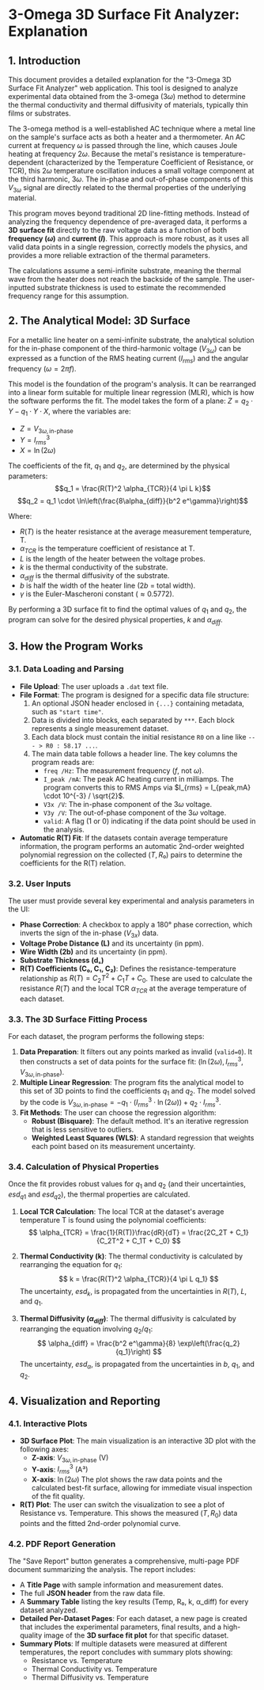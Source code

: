# 3-Omega 3D Surface Fit Analyzer: Explanation

## 1. Introduction

This document provides a detailed explanation for the "3-Omega 3D Surface Fit Analyzer" web application. This tool is designed to analyze experimental data obtained from the 3-omega ($3\omega$) method to determine the thermal conductivity and thermal diffusivity of materials, typically thin films or substrates.

The 3-omega method is a well-established AC technique where a metal line on the sample's surface acts as both a heater and a thermometer. An AC current at frequency $\omega$ is passed through the line, which causes Joule heating at frequency $2\omega$. Because the metal's resistance is temperature-dependent (characterized by the Temperature Coefficient of Resistance, or TCR), this $2\omega$ temperature oscillation induces a small voltage component at the third harmonic, $3\omega$. The in-phase and out-of-phase components of this $V_{3\omega}$ signal are directly related to the thermal properties of the underlying material.

This program moves beyond traditional 2D line-fitting methods. Instead of analyzing the frequency dependence of pre-averaged data, it performs a **3D surface fit** directly to the raw voltage data as a function of both **frequency ($\omega$)** and **current ($I$)**. This approach is more robust, as it uses all valid data points in a single regression, correctly models the physics, and provides a more reliable extraction of the thermal parameters.

The calculations assume a semi-infinite substrate, meaning the thermal wave from the heater does not reach the backside of the sample. The user-inputted substrate thickness is used to estimate the recommended frequency range for this assumption.

## 2. The Analytical Model: 3D Surface

For a metallic line heater on a semi-infinite substrate, the analytical solution for the in-phase component of the third-harmonic voltage ($V_{3\omega}$) can be expressed as a function of the RMS heating current ($I_{rms}$) and the angular frequency ($\omega = 2\pi f$).

This model is the foundation of the program's analysis. It can be rearranged into a linear form suitable for multiple linear regression (MLR), which is how the software performs the fit. The model takes the form of a plane: $Z = q_2 \cdot Y - q_1 \cdot Y \cdot X$, where the variables are:
* $Z = V_{3\omega, \text{in-phase}}$
* $Y = I_{rms}^3$
* $X = \ln(2\omega)$

The coefficients of the fit, $q_1$ and $q_2$, are determined by the physical parameters:
$$q_1 = \frac{R(T)^2 \alpha_{TCR}}{4 \pi L k}$$
$$q_2 = q_1 \cdot \ln\left(\frac{8\alpha_{diff}}{b^2 e^\gamma}\right)$$

Where:
* $R(T)$ is the heater resistance at the average measurement temperature, T.
* $\alpha_{TCR}$ is the temperature coefficient of resistance at T.
* $L$ is the length of the heater between the voltage probes.
* $k$ is the thermal conductivity of the substrate.
* $\alpha_{diff}$ is the thermal diffusivity of the substrate.
* $b$ is half the width of the heater line ($2b$ = total width).
* $\gamma$ is the Euler-Mascheroni constant ($\approx 0.5772$).

By performing a 3D surface fit to find the optimal values of $q_1$ and $q_2$, the program can solve for the desired physical properties, $k$ and $\alpha_{diff}$.

## 3. How the Program Works

### 3.1. Data Loading and Parsing

* **File Upload**: The user uploads a `.dat` text file.
* **File Format**: The program is designed for a specific data file structure:
    1.  An optional JSON header enclosed in `{...}` containing metadata, such as `"start time"`.
    2.  Data is divided into blocks, each separated by `***`. Each block represents a single measurement dataset.
    3.  Each data block must contain the initial resistance `R0` on a line like `--- > R0 : 58.17 ...`.
    4.  The main data table follows a header line. The key columns the program reads are:
        -   `freq /Hz`: The measurement frequency ($f$, not $\omega$).
        -   `I_peak /mA`: The peak AC heating current in milliamps. The program converts this to RMS Amps via $I_{rms} = I_{peak,mA} \cdot 10^{-3} / \sqrt{2}$.
        -   `V3x /V`: The in-phase component of the $3\omega$ voltage.
        -   `V3y /V`: The out-of-phase component of the $3\omega$ voltage.
        -   `valid`: A flag (1 or 0) indicating if the data point should be used in the analysis.
* **Automatic R(T) Fit**: If the datasets contain average temperature information, the program performs an automatic 2nd-order weighted polynomial regression on the collected ($T, R₀$) pairs to determine the coefficients for the R(T) relation.

### 3.2. User Inputs

The user must provide several key experimental and analysis parameters in the UI:

* **Phase Correction**: A checkbox to apply a 180° phase correction, which inverts the sign of the in-phase ($V_{3x}$) data.
* **Voltage Probe Distance (L)** and its uncertainty (in ppm).
* **Wire Width (2b)** and its uncertainty (in ppm).
* **Substrate Thickness (dₛ)**
* **R(T) Coefficients (C₀, C₁, C₂)**: Defines the resistance-temperature relationship as
$R(T) = C_2T^2 + C_1T + C_0$. These are used to calculate the resistance $R(T)$ and the local TCR $\alpha_{TCR}$ at the average temperature of each dataset.

### 3.3. The 3D Surface Fitting Process

For each dataset, the program performs the following steps:

1.  **Data Preparation**: It filters out any points marked as invalid (`valid=0`). It then constructs a set of data points for the surface fit: $(\ln(2\omega), I_{rms}^3, V_{3\omega, \text{in-phase}})$.
2.  **Multiple Linear Regression**: The program fits the analytical model to this set of 3D points to find the coefficients $q_1$ and $q_2$. The model solved by the code is $V_{3\omega, \text{in-phase}} = -q_1 \cdot (I_{rms}^3 \cdot \ln(2\omega)) + q_2 \cdot I_{rms}^3$.
3.  **Fit Methods**: The user can choose the regression algorithm:
    -   **Robust (Bisquare)**: The default method. It's an iterative regression that is less sensitive to outliers.
    -   **Weighted Least Squares (WLS)**: A standard regression that weights each point based on its measurement uncertainty.

### 3.4. Calculation of Physical Properties

Once the fit provides robust values for $q_1$ and $q_2$ (and their uncertainties, $esd_{q1}$ and $esd_{q2}$), the thermal properties are calculated.

1.  **Local TCR Calculation**: The local TCR at the dataset's average temperature T is found using the polynomial coefficients:
    $$
    \alpha_{TCR} = \frac{1}{R(T)}\frac{dR}{dT} = \frac{2C_2T + C_1}{C_2T^2 + C_1T + C_0}
    $$

2.  **Thermal Conductivity (k)**: The thermal conductivity is calculated by rearranging the equation for $q_1$:
    $$
    k = \frac{R(T)^2 \alpha_{TCR}}{4 \pi L q_1}
    $$
    The uncertainty, $esd_k$, is propagated from the uncertainties in $R(T)$, $L$, and $q_1$.

3.  **Thermal Diffusivity ($\alpha_{diff}$)**: The thermal diffusivity is calculated by rearranging the equation involving $q_2/q_1$:
    $$
    \alpha_{diff} = \frac{b^2 e^\gamma}{8} \exp\left(\frac{q_2}{q_1}\right)
    $$
    The uncertainty, $esd_{\alpha}$, is propagated from the uncertainties in $b$, $q_1$, and $q_2$.

## 4. Visualization and Reporting

### 4.1. Interactive Plots

* **3D Surface Plot**: The main visualization is an interactive 3D plot with the following axes:
    -   **Z-axis**: $V_{3\omega, \text{in-phase}}$ (V)
    -   **Y-axis**: $I_{rms}^3$ (A³)
    -   **X-axis**: $\ln(2\omega)$
    The plot shows the raw data points and the calculated best-fit surface, allowing for immediate visual inspection of the fit quality.
* **R(T) Plot**: The user can switch the visualization to see a plot of Resistance vs. Temperature. This shows the measured ($T, R_0$) data points and the fitted 2nd-order polynomial curve.

### 4.2. PDF Report Generation

The "Save Report" button generates a comprehensive, multi-page PDF document summarizing the analysis. The report includes:
* A **Title Page** with sample information and measurement dates.
* The full **JSON header** from the raw data file.
* A **Summary Table** listing the key results (Temp, R₀, k, α_diff) for every dataset analyzed.
* **Detailed Per-Dataset Pages**: For each dataset, a new page is created that includes the experimental parameters, final results, and a high-quality image of the **3D surface fit plot** for that specific dataset.
* **Summary Plots**: If multiple datasets were measured at different temperatures, the report concludes with summary plots showing:
    -   Resistance vs. Temperature
    -   Thermal Conductivity vs. Temperature
    -   Thermal Diffusivity vs. Temperature

